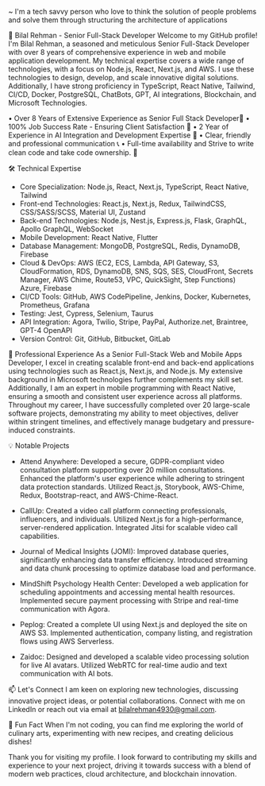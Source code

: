 ~ I'm a tech savvy person who love to think the solution of people problems and solve them through structuring the architecture of applications

👋 Bilal Rehman - Senior Full-Stack Developer 
Welcome to my GitHub profile! I'm Bilal Rehman, a seasoned and meticulous Senior Full-Stack Developer with over 8 years of comprehensive experience in web and mobile application development. My technical expertise covers a wide range of technologies, with a focus on Node.js, React, Next.js, and AWS. I use these technologies to design, develop, and scale innovative digital solutions. Additionally, I have strong proficiency in TypeScript, React Native, Tailwind, CI/CD, Docker, PostgreSQL, ChatBots, GPT, AI integrations, Blockchain, and Microsoft Technologies.

• Over 8 Years of Extensive Experience as Senior Full Stack Developer🥇
• 100% Job Success Rate - Ensuring Client Satisfaction 💯
• 2 Year of Experience in AI Integration and Development Expertise 🤖
• Clear, friendly and professional communication 📞
• Full-time availability and Strive to write clean code and take code ownership. 🌟

🛠 Technical Expertise

- Core Specialization: Node.js, React, Next.js, TypeScript, React Native, Tailwind
- Front-end Technologies: React.js, Next.js, Redux, TailwindCSS, CSS/SASS/SCSS, Material UI, Zustand
- Back-end Technologies: Node.js, Nest.js, Express.js, Flask, GraphQL, Apollo GraphQL, WebSocket
- Mobile Development: React Native, Flutter
- Database Management: MongoDB, PostgreSQL, Redis, DynamoDB, Firebase
- Cloud & DevOps: AWS (EC2, ECS, Lambda, API Gateway, S3, CloudFormation, RDS, DynamoDB, SNS, SQS, SES, CloudFront, Secrets Manager, AWS Chime, Route53, VPC, QuickSight, Step Functions) Azure, Firebase
- CI/CD Tools: GitHub, AWS CodePipeline, Jenkins, Docker, Kubernetes, Prometheus, Grafana
- Testing: Jest, Cypress, Selenium, Taurus
- API Integration: Agora, Twilio, Stripe, PayPal, Authorize.net, Braintree, GPT-4 OpenAPI
- Version Control: Git, GitHub, Bitbucket, GitLab


🌟 Professional Experience
As a Senior Full-Stack Web and Mobile Apps Developer, I excel in creating scalable front-end and back-end applications using technologies such as React.js, Next.js, and Node.js. My extensive background in Microsoft technologies further complements my skill set. Additionally, I am an expert in mobile programming with React Native, ensuring a smooth and consistent user experience across all platforms.
Throughout my career, I have successfully completed over 20 large-scale software projects, demonstrating my ability to meet objectives, deliver within stringent timelines, and effectively manage budgetary and pressure-induced constraints.


💡 Notable Projects

- Attend Anywhere: 
Developed a secure, GDPR-compliant video consultation platform supporting over 20 million consultations.
Enhanced the platform's user experience while adhering to stringent data protection standards.
Utilized React.js, Storybook, AWS-Chime, Redux, Bootstrap-react, and AWS-Chime-React.

- CallUp:
Created a video call platform connecting professionals, influencers, and individuals.
Utilized Next.js for a high-performance, server-rendered application.
Integrated Jitsi for scalable video call capabilities.

- Journal of Medical Insights (JOMI):
Improved database queries, significantly enhancing data transfer efficiency.
Introduced streaming and data chunk processing to optimize database load and performance.

- MindShift Psychology Health Center:
Developed a web application for scheduling appointments and accessing mental health resources.
Implemented secure payment processing with Stripe and real-time communication with Agora.

- Peplog:
Created a complete UI using Next.js and deployed the site on AWS S3.
Implemented authentication, company listing, and registration flows using AWS Serverless.

- Zaidoc:
Designed and developed a scalable video processing solution for live AI avatars.
Utilized WebRTC for real-time audio and text communication with AI bots.


📫 Let's Connect
I am keen on exploring new technologies, discussing innovative project ideas, or potential collaborations. Connect with me on LinkedIn or reach out via email at bilalrehman4930@gmail.com.

🎉 Fun Fact
When I'm not coding, you can find me exploring the world of culinary arts, experimenting with new recipes, and creating delicious dishes!

Thank you for visiting my profile. I look forward to contributing my skills and experience to your next project, driving it towards success with a blend of modern web practices, cloud architecture, and blockchain innovation.

